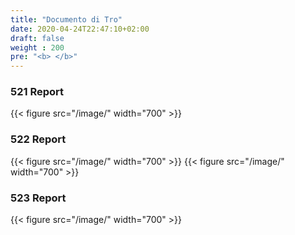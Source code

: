 ```yaml
---
title: "Documento di Tro"
date: 2020-04-24T22:47:10+02:00
draft: false
weight : 200
pre: "<b> </b>"
---
```



### 521 Report 

{{< figure src="/image/"  width="700"  >}}

### 522 Report 

{{< figure src="/image/"  width="700"  >}}
{{< figure src="/image/"  width="700"  >}}

### 523 Report

{{< figure src="/image/"  width="700"  >}}
